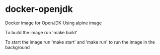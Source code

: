 # docker-openjdk
Docker image for OpenJDK 
Using alpine image

To build the image run 'make build'

To start the image run 'make start' and 'make run' to run the image in the background
